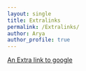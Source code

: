 ```yaml
---
layout: single
title: Extralinks
permalink: /Extralinks/
author: Arya
author_profile: true
---
```


[An Extra link to google](https://www.google.com)